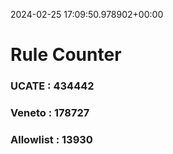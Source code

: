 2024-02-25 17:09:50.978902+00:00
# Rule Counter 
 ### UCATE : 434442

 ### Veneto : 178727

 ### Allowlist : 13930